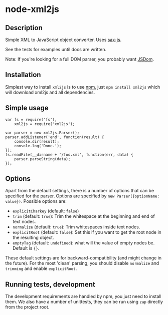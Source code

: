 node-xml2js
===========

Description
-----------

Simple XML to JavaScript object converter. Uses [sax-js](http://github.com/isaacs/sax-js/).

See the tests for examples until docs are written.

Note: If you're looking for a full DOM parser, you probably want
[JSDom](http://github.com/tmpvar/jsdom).

Installation
------------

Simplest way to install `xml2js` is to use [npm](http://npmjs.org), just `npm
install xml2js` which will download xml2js and all dependencies.

Simple usage
-----------

    var fs = require('fs'),
        xml2js = require('xml2js');

    var parser = new xml2js.Parser();
    parser.addListener('end', function(result) {
        console.dir(result);
        console.log('Done.');
    });
    fs.readFile(__dirname + '/foo.xml', function(err, data) {
        parser.parseString(data);
    });

Options
-------

Apart from the default settings, there is a number of options that can be
specified for the parser. Options are specified by ``new Parser({optionName:
value})``. Possible options are:

  * `explicitCharkey` (default: `false`)
  * `trim` (default: `true`): Trim the whitespace at the beginning and end of
    text nodes.
  * `normalize` (default: `true`): Trim whitespaces inside text nodes.
  * `explicitRoot` (default: `false`): Set this if you want to get the root
    node in the resulting object.
  * `emptyTag` (default: `undefined`): what will the value of empty nodes be.
    Default is `{}`.

These default settings are for backward-compatibility (and might change in the
future). For the most 'clean' parsing, you should disable `normalize` and
`trimming` and enable `explicitRoot`.

Running tests, development
--------------------------

The development requirements are handled by npm, you just need to install
them. We also have a number of unittests, they can be run using `zap`
directly from the project root.
